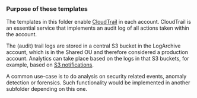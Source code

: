 ### Purpose of these templates

The templates in this folder enable [CloudTrail](https://docs.aws.amazon.com/awscloudtrail/latest/userguide/cloudtrail-user-guide.html) in each account.
CloudTrail is an essential service that implements an audit log of all actions taken within the account.

The (audit) trail logs are stored in a central S3 bucket in the LogArchive account, which is in the Shared OU and therefore considered a production account.
Analytics can take place based on the logs in that S3 buckets, for example, based on [S3 notifications](https://docs.aws.amazon.com/AmazonS3/latest/dev/NotificationHowTo.html).

A common use-case is to do analysis on security related events, anomaly detection or forensics.
Such functionality would be implemented in another subfolder depending on this one.
